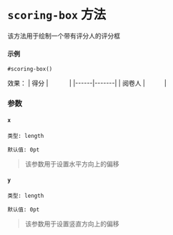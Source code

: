 # `scoring-box` 方法

该方法用于绘制一个带有评分人的评分框

#### 示例
```typst
#scoring-box()
```

效果：
| 得分 |    &nbsp;&nbsp; &nbsp;&nbsp; &nbsp;&nbsp;&nbsp;&nbsp; |
|------|-------|
| 阅卷人 |   &nbsp;&nbsp;&nbsp;&nbsp; &nbsp;&nbsp;&nbsp;&nbsp;   |


### 参数

#### `x`

`类型: length`

`默认值: 0pt`
>该参数用于设置水平方向上的偏移

#### `y`

`类型: length`

`默认值: 0pt`

>该参数用于设置竖直方向上的偏移

